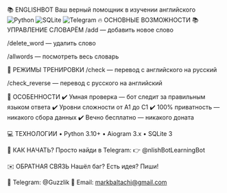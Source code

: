 📚 ENGLISHBOT
Ваш верный помощник в изучении английского
<img src="https://img.shields.io/badge/Python-3776AB?style=for-the-badge&logo=python&logoColor=white" alt="Python"> <img src="https://img.shields.io/badge/SQLite-003B57?style=for-the-badge&logo=sqlite&logoColor=white" alt="SQLite"> <img src="https://img.shields.io/badge/Telegram-2CA5E0?style=for-the-badge&logo=telegram&logoColor=white" alt="Telegram">
🔥 ОСНОВНЫЕ ВОЗМОЖНОСТИ
📚 УПРАВЛЕНИЕ СЛОВАРЁМ
/add — добавить новое слово

/delete_word — удалить слово

/allwords — посмотреть весь словарь

🧐 РЕЖИМЫ ТРЕНИРОВКИ
/check — перевод с английского на русский

/check_reverse — перевод с русского на английский

🎯 ОСОБЕННОСТИ
✔️ Умная проверка — бот следит за правильным языком ответа
✔️ Уровни сложности от A1 до C1
✔️ 100% приватность — никакого сбора данных
✔️ Вечно бесплатно — никакого доната

💻 ТЕХНОЛОГИИ
• Python 3.10+
• Aiogram 3.x
• SQLite 3

🚀 КАК НАЧАТЬ?
Просто найди в Telegram:
👉 @nlishBotLearningBot

✉️ ОБРАТНАЯ СВЯЗЬ
Нашёл баг? Есть идея? Пиши!

📱 Telegram: @Guzzlik
📧 Email: markbaltachi@gmail.com

